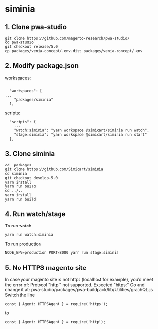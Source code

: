 # siminia

## 1. Clone pwa-studio
```
git clone https://github.com/magento-research/pwa-studio/
cd pwa-studio
git checkout release/5.0
cp packages/venia-concept/.env.dist packages/venia-concept/.env
```

## 2. Modify package.json

workspaces:
```

  "workspaces": [
...
    "packages/siminia"
  ],

```

scripts:

```
  "scripts": {
	...
    "watch:siminia": "yarn workspace @simicart/siminia run watch",
    "stage:siminia": "yarn workspace @simicart/siminia run start"
  },
```
## 3. Clone siminia
```
cd  packages
git clone https://github.com/Simicart/siminia
cd siminia
git checkout develop-5.0
yarn install
yarn run build
cd ../..
yarn install
yarn run build
```
## 4. Run watch/stage
To run watch
```
yarn run watch:siminia
```
To run production
```
NODE_ENV=production PORT=8080 yarn run stage:siminia
```

## 5. No HTTPS magento site
In case your magento site is not https (localhost for example), you'd meet the error of:
Protocol "http:" not supported. Expected "https:"
Go and change it at: pwa-studio/packages/pwa-buildpack/lib/Utilities/graphQL.js
Switch the line
```
const { Agent: HTTPSAgent } = require('https');
```
to
```
const { Agent: HTTPSAgent } = require('http');
```